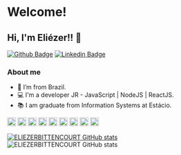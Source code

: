 # Welcome! 
## Hi, I'm Eliézer!! 👋

[![Github Badge](https://img.shields.io/badge/-Github-000?style=flat-square&logo=Github&logoColor=white&link=https://github.com/ELIEZERBITTENCOURT)](https://github.com/ELIEZERBITTENCOURT)
[![Linkedin Badge](https://img.shields.io/badge/-LinkedIn-blue?style=flat-square&logo=Linkedin&logoColor=white&link=www.linkedin.com/in/eliezerbittencourt/)](www.linkedin.com/in/eliezerbittencourt/)

### About me


- :house_with_garden: I’m from Brazil.
- :computer: I'm a developer JR - JavaScript | NodeJS | ReactJS.
- :books: I am graduate from Information Systems at Estácio.


<code><img height= "20" src= "https://img.shields.io/badge/HTML5-E34F26?style=for-the-badge&logo=html5&logoColor=white"></code>
<code><img height= "20" src= "https://img.shields.io/badge/CSS3-1572B6?style=for-the-badge&logo=css3&logoColor=white"></code>
<code><img height= "20" src= "https://img.shields.io/badge/JavaScript-F7DF1E?style=for-the-badge&logo=javascript&logoColor=black"></code>
<code><img height= "20" src= "https://img.shields.io/badge/PostgreSQL-316192?style=for-the-badge&logo=postgresql&logoColor=white"></code>
<code><img height= "20" src= "https://img.shields.io/badge/MySQL-00000F?style=for-the-badge&logo=mysql&logoColor=white"></code>
<code><img height= "20" src= "https://img.shields.io/badge/Git-F05032?style=for-the-badge&logo=git&logoColor=white"></code>
<code><img height= "20" src= "https://img.shields.io/badge/React-20232A?style=for-the-badge&logo=react&logoColor=61DAFB"></code>
<code><img height= "20" src= "https://img.shields.io/badge/Node.js-339933?style=for-the-badge&logo=nodedotjs&logoColor=white"></code>
<code><img height= "20" src= "https://img.shields.io/badge/Vue.js-35495E?style=for-the-badge&logo=vuedotjs&logoColor=4FC08D"></code>



[![ELIEZERBITTENCOURT GitHub stats](https://github-readme-stats.vercel.app/api?username=ELIEZERBITTENCOURT)](https://github.com/ELIEZERBITTENCOURT/github-readme-stats)
![ELIEZERBITTENCOURT GitHub stats](https://github-readme-stats.vercel.app/api/top-langs/?username=ELIEZERBITTENCOURT)
